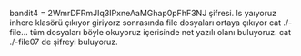 bandit4 = 2WmrDFRmJIq3IPxneAaMGhap0pFhF3NJ şifresi. ls yaıyoruz inhere klasörü çıkıyor giriyorz sonrasında file dosyaları ortaya çıkıyor
cat ./-file... tüm dosyaları böyle okuyoruz içerisinde net yazılı olanı buluyoruz. cat ./-file07 de şifreyi buluyoruz.
